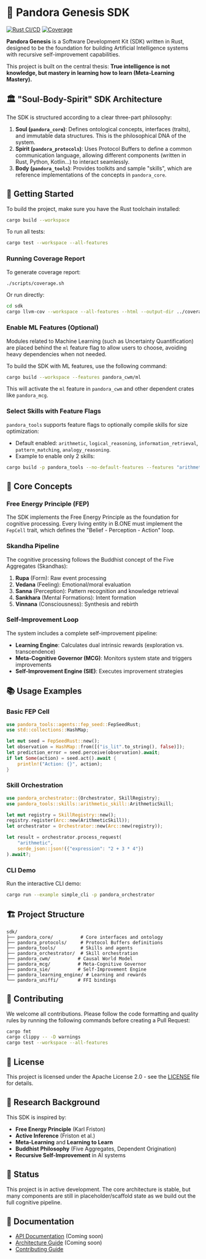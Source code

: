 # 🔱 Pandora Genesis SDK

[![Rust CI/CD](https://github.com/OWNER/REPO/actions/workflows/rust.yml/badge.svg)](https://github.com/OWNER/REPO/actions/workflows/rust.yml)
[![Coverage](https://github.com/OWNER/REPO/actions/workflows/coverage.yml/badge.svg)](https://github.com/OWNER/REPO/actions/workflows/coverage.yml)

**Pandora Genesis** is a Software Development Kit (SDK) written in Rust, designed to be the foundation for building Artificial Intelligence systems with recursive self-improvement capabilities.

This project is built on the central thesis: **True intelligence is not knowledge, but mastery in learning how to learn (Meta-Learning Mastery).**

## 🏛️ "Soul-Body-Spirit" SDK Architecture

The SDK is structured according to a clear three-part philosophy:

1. **Soul (`pandora_core`)**: Defines ontological concepts, interfaces (traits), and immutable data structures. This is the philosophical DNA of the system.
2. **Spirit (`pandora_protocols`)**: Uses Protocol Buffers to define a common communication language, allowing different components (written in Rust, Python, Kotlin...) to interact seamlessly.
3. **Body (`pandora_tools`)**: Provides toolkits and sample "skills", which are reference implementations of the concepts in `pandora_core`.

## 🚀 Getting Started

To build the project, make sure you have the Rust toolchain installed:

```bash
cargo build --workspace
```

To run all tests:

```bash
cargo test --workspace --all-features
```

### Running Coverage Report

To generate coverage report:

```bash
./scripts/coverage.sh
```

Or run directly:

```bash
cd sdk
cargo llvm-cov --workspace --all-features --html --output-dir ../coverage
```

### Enable ML Features (Optional)

Modules related to Machine Learning (such as Uncertainty Quantification) are placed behind the `ml` feature flag to allow users to choose, avoiding heavy dependencies when not needed.

To build the SDK with ML features, use the following command:

```bash
cargo build --workspace --features pandora_cwm/ml
```

This will activate the `ml` feature in `pandora_cwm` and other dependent crates like `pandora_mcg`.

### Select Skills with Feature Flags

`pandora_tools` supports feature flags to optionally compile skills for size optimization:

- Default enabled: `arithmetic`, `logical_reasoning`, `information_retrieval`, `pattern_matching`, `analogy_reasoning`.
- Example to enable only 2 skills:

```bash
cargo build -p pandora_tools --no-default-features --features "arithmetic,pattern_matching"
```

## 🧠 Core Concepts

### Free Energy Principle (FEP)
The SDK implements the Free Energy Principle as the foundation for cognitive processing. Every living entity in B.ONE must implement the `FepCell` trait, which defines the "Belief - Perception - Action" loop.

### Skandha Pipeline
The cognitive processing follows the Buddhist concept of the Five Aggregates (Skandhas):
1. **Rupa** (Form): Raw event processing
2. **Vedana** (Feeling): Emotional/moral evaluation
3. **Sanna** (Perception): Pattern recognition and knowledge retrieval
4. **Sankhara** (Mental Formations): Intent formation
5. **Vinnana** (Consciousness): Synthesis and rebirth

### Self-Improvement Loop
The system includes a complete self-improvement pipeline:
- **Learning Engine**: Calculates dual intrinsic rewards (exploration vs. transcendence)
- **Meta-Cognitive Governor (MCG)**: Monitors system state and triggers improvements
- **Self-Improvement Engine (SIE)**: Executes improvement strategies

## 📚 Usage Examples

### Basic FEP Cell
```rust
use pandora_tools::agents::fep_seed::FepSeedRust;
use std::collections::HashMap;

let mut seed = FepSeedRust::new();
let observation = HashMap::from([("is_lit".to_string(), false)]);
let prediction_error = seed.perceive(observation).await;
if let Some(action) = seed.act().await {
    println!("Action: {}", action);
}
```

### Skill Orchestration
```rust
use pandora_orchestrator::{Orchestrator, SkillRegistry};
use pandora_tools::skills::arithmetic_skill::ArithmeticSkill;

let mut registry = SkillRegistry::new();
registry.register(Arc::new(ArithmeticSkill));
let orchestrator = Orchestrator::new(Arc::new(registry));

let result = orchestrator.process_request(
    "arithmetic",
    serde_json::json!({"expression": "2 + 3 * 4"})
).await?;
```

### CLI Demo
Run the interactive CLI demo:

```bash
cargo run --example simple_cli -p pandora_orchestrator
```

## 🏗️ Project Structure

```
sdk/
├── pandora_core/          # Core interfaces and ontology
├── pandora_protocols/     # Protocol Buffers definitions
├── pandora_tools/         # Skills and agents
├── pandora_orchestrator/  # Skill orchestration
├── pandora_cwm/          # Causal World Model
├── pandora_mcg/          # Meta-Cognitive Governor
├── pandora_sie/          # Self-Improvement Engine
├── pandora_learning_engine/ # Learning and rewards
└── pandora_uniffi/       # FFI bindings
```

## 🤝 Contributing

We welcome all contributions. Please follow the code formatting and quality rules by running the following commands before creating a Pull Request:

```bash
cargo fmt
cargo clippy -- -D warnings
cargo test --workspace --all-features
```

## 📄 License

This project is licensed under the Apache License 2.0 - see the [LICENSE](LICENSE) file for details.

## 🔬 Research Background

This SDK is inspired by:
- **Free Energy Principle** (Karl Friston)
- **Active Inference** (Friston et al.)
- **Meta-Learning** and **Learning to Learn**
- **Buddhist Philosophy** (Five Aggregates, Dependent Origination)
- **Recursive Self-Improvement** in AI systems

## 🚧 Status

This project is in active development. The core architecture is stable, but many components are still in placeholder/scaffold state as we build out the full cognitive pipeline.

## 📖 Documentation

- [API Documentation](https://docs.rs/pandora-core) (Coming soon)
- [Architecture Guide](docs/architecture.md) (Coming soon)
- [Contributing Guide](CONTRIBUTING.md)
